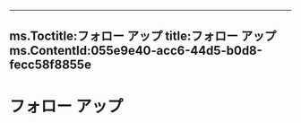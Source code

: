 

---
ms.Toctitle:フォロー アップ
title:フォロー アップ
ms.ContentId:055e9e40-acc6-44d5-b0d8-fecc58f8855e
---
# フォロー アップ




